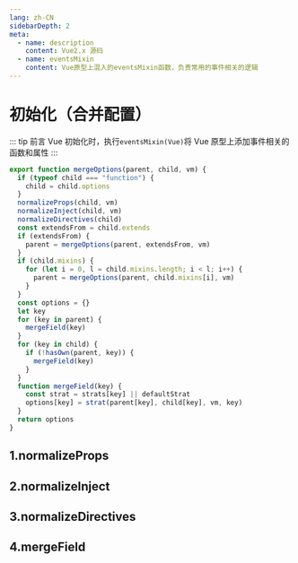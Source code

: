 ```yaml
---
lang: zh-CN
sidebarDepth: 2
meta:
  - name: description
    content: Vue2.x 源码
  - name: eventsMixin
    content: Vue原型上混入的eventsMixin函数，负责常用的事件相关的逻辑
---
```


# 初始化（合并配置）

::: tip 前言
Vue 初始化时，执行`eventsMixin(Vue)`将 Vue 原型上添加事件相关的函数和属性
:::

```js
export function mergeOptions(parent, child, vm) {
  if (typeof child === "function") {
    child = child.options
  }
  normalizeProps(child, vm)
  normalizeInject(child, vm)
  normalizeDirectives(child)
  const extendsFrom = child.extends
  if (extendsFrom) {
    parent = mergeOptions(parent, extendsFrom, vm)
  }
  if (child.mixins) {
    for (let i = 0, l = child.mixins.length; i < l; i++) {
      parent = mergeOptions(parent, child.mixins[i], vm)
    }
  }
  const options = {}
  let key
  for (key in parent) {
    mergeField(key)
  }
  for (key in child) {
    if (!hasOwn(parent, key)) {
      mergeField(key)
    }
  }
  function mergeField(key) {
    const strat = strats[key] || defaultStrat
    options[key] = strat(parent[key], child[key], vm, key)
  }
  return options
}
```

## 1.normalizeProps

## 2.normalizeInject

## 3.normalizeDirectives

## 4.mergeField

<!-- <Vssue /> -->
